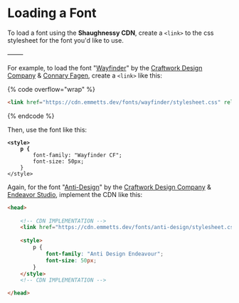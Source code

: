 # Loading a Font

To load a font using the **Shaughnessy CDN**, create a `<link>` to the css stylesheet for the font you'd like to use.

–––––

For example, to load the font "[Wayfinder](https://craftwork.design/downloads/wayfinder/)" by the [Craftwork Design Company](https://craftwork.design/) & [Connary Fagen](https://craftwork.design/author/connary-fagen/), create a `<link>` like this:

{% code overflow="wrap" %}
```html
<link href="https://cdn.emmetts.dev/fonts/wayfinder/stylesheet.css" rel="stylesheet" type="text/css" />
```
{% endcode %}

Then, use the font like this:

<pre class="language-css"><code class="lang-css"><strong>&#x3C;style>
</strong><strong>    p {
</strong>        font-family: "Wayfinder CF";
        font-size: 50px;
    }
&#x3C;/style></code></pre>

Again, for the font "[Anti-Design](https://craftwork.design/downloads/anti-design/)" by the [Craftwork Design Company](https://craftwork.design/) & [Endeavor Studio](https://craftwork.design/author/endeavour-studio/), implement the CDN like this:

```html
<head>
    
    <!-- CDN IMPLEMENTATION -->
    <link href="https://cdn.emmetts.dev/fonts/anti-design/stylesheet.css" rel="stylesheet" type="text/css" />
    
    <style>
        p {
            font-family: "Anti Design Endeavour";
            font-size: 50px;
        }
    </style>
    <!-- CDN IMPLEMENTATION -->

</head>
```
